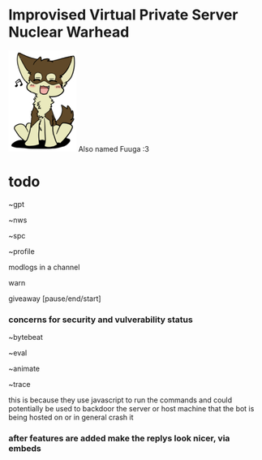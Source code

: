 # Improvised Virtual Private Server Nuclear Warhead

![](images/fuuga.png) Also named Fuuga :3

# todo

~gpt

~nws

~spc

~profile

modlogs in a channel

warn

giveaway [pause/end/start]

### concerns for security and vulverability status 

~bytebeat

~eval

~animate

~trace

this is because they use javascript to run the commands and could potentially be used to backdoor the server or host machine that the bot is being hosted on or in general crash it



### after features are added make the replys look nicer, via embeds
